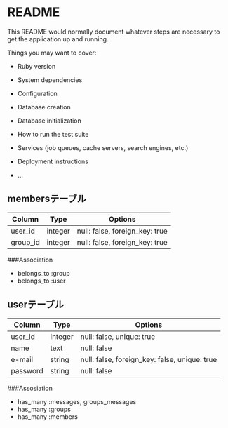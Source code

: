 # README

This README would normally document whatever steps are necessary to get the
application up and running.

Things you may want to cover:

* Ruby version

* System dependencies

* Configuration

* Database creation

* Database initialization

* How to run the test suite

* Services (job queues, cache servers, search engines, etc.)

* Deployment instructions

* ...


## membersテーブル

|Column|Type|Options|
|------|----|-------|
|user_id|integer|null: false, foreign_key: true|
|group_id|integer|null: false, foreign_key: true|


###Association
- belongs_to :group
- belongs_to :user

## userテーブル

|Column|Type|Options|
|------|----|-------|
|user_id|integer|null: false, unique: true|
|name|text|null: false|
|e-mail|string|null: false, foreign_key: false, unique: true|
|password|string|null: false|

###Assosiation
- has_many :messages, groups_messages
- has_many :groups
- has_many :members
